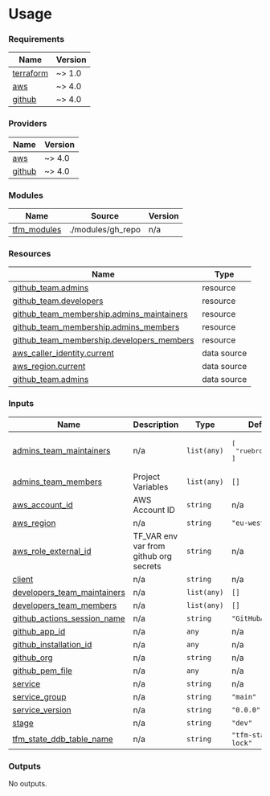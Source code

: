 # Usage

<!--- BEGIN_TF_DOCS --->
### Requirements

| Name | Version |
|------|---------|
| <a name="requirement_terraform"></a> [terraform](#requirement\_terraform) | ~> 1.0 |
| <a name="requirement_aws"></a> [aws](#requirement\_aws) | ~> 4.0 |
| <a name="requirement_github"></a> [github](#requirement\_github) | ~> 4.0 |

### Providers

| Name | Version |
|------|---------|
| <a name="provider_aws"></a> [aws](#provider\_aws) | ~> 4.0 |
| <a name="provider_github"></a> [github](#provider\_github) | ~> 4.0 |

### Modules

| Name | Source | Version |
|------|--------|---------|
| <a name="module_tfm_modules"></a> [tfm\_modules](#module\_tfm\_modules) | ./modules/gh_repo | n/a |

### Resources

| Name | Type |
|------|------|
| [github_team.admins](https://registry.terraform.io/providers/integrations/github/latest/docs/resources/team) | resource |
| [github_team.developers](https://registry.terraform.io/providers/integrations/github/latest/docs/resources/team) | resource |
| [github_team_membership.admins_maintainers](https://registry.terraform.io/providers/integrations/github/latest/docs/resources/team_membership) | resource |
| [github_team_membership.admins_members](https://registry.terraform.io/providers/integrations/github/latest/docs/resources/team_membership) | resource |
| [github_team_membership.developers_members](https://registry.terraform.io/providers/integrations/github/latest/docs/resources/team_membership) | resource |
| [aws_caller_identity.current](https://registry.terraform.io/providers/hashicorp/aws/latest/docs/data-sources/caller_identity) | data source |
| [aws_region.current](https://registry.terraform.io/providers/hashicorp/aws/latest/docs/data-sources/region) | data source |
| [github_team.admins](https://registry.terraform.io/providers/integrations/github/latest/docs/data-sources/team) | data source |

### Inputs

| Name | Description | Type | Default | Required |
|------|-------------|------|---------|:--------:|
| <a name="input_admins_team_maintainers"></a> [admins\_team\_maintainers](#input\_admins\_team\_maintainers) | n/a | `list(any)` | <pre>[<br>  "ruebroad"<br>]</pre> | no |
| <a name="input_admins_team_members"></a> [admins\_team\_members](#input\_admins\_team\_members) | Project Variables | `list(any)` | `[]` | no |
| <a name="input_aws_account_id"></a> [aws\_account\_id](#input\_aws\_account\_id) | AWS Account ID | `string` | n/a | yes |
| <a name="input_aws_region"></a> [aws\_region](#input\_aws\_region) | n/a | `string` | `"eu-west-1"` | no |
| <a name="input_aws_role_external_id"></a> [aws\_role\_external\_id](#input\_aws\_role\_external\_id) | TF\_VAR env var from github org secrets | `string` | n/a | yes |
| <a name="input_client"></a> [client](#input\_client) | n/a | `string` | n/a | yes |
| <a name="input_developers_team_maintainers"></a> [developers\_team\_maintainers](#input\_developers\_team\_maintainers) | n/a | `list(any)` | `[]` | no |
| <a name="input_developers_team_members"></a> [developers\_team\_members](#input\_developers\_team\_members) | n/a | `list(any)` | `[]` | no |
| <a name="input_github_actions_session_name"></a> [github\_actions\_session\_name](#input\_github\_actions\_session\_name) | n/a | `string` | `"GitHubActions"` | no |
| <a name="input_github_app_id"></a> [github\_app\_id](#input\_github\_app\_id) | n/a | `any` | n/a | yes |
| <a name="input_github_installation_id"></a> [github\_installation\_id](#input\_github\_installation\_id) | n/a | `any` | n/a | yes |
| <a name="input_github_org"></a> [github\_org](#input\_github\_org) | n/a | `string` | n/a | yes |
| <a name="input_github_pem_file"></a> [github\_pem\_file](#input\_github\_pem\_file) | n/a | `any` | n/a | yes |
| <a name="input_service"></a> [service](#input\_service) | n/a | `string` | n/a | yes |
| <a name="input_service_group"></a> [service\_group](#input\_service\_group) | n/a | `string` | `"main"` | no |
| <a name="input_service_version"></a> [service\_version](#input\_service\_version) | n/a | `string` | `"0.0.0"` | no |
| <a name="input_stage"></a> [stage](#input\_stage) | n/a | `string` | `"dev"` | no |
| <a name="input_tfm_state_ddb_table_name"></a> [tfm\_state\_ddb\_table\_name](#input\_tfm\_state\_ddb\_table\_name) | n/a | `string` | `"tfm-state-lock"` | no |

### Outputs

No outputs.

<!--- END_TF_DOCS --->


